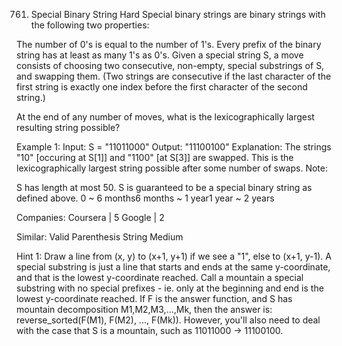 761. Special Binary String
Hard
Special binary strings are binary strings with the following two properties:

The number of 0's is equal to the number of 1's.
Every prefix of the binary string has at least as many 1's as 0's.
Given a special string S, a move consists of choosing two consecutive, non-empty, special substrings of S, and swapping them. (Two strings are consecutive if the last character of the first string is exactly one index before the first character of the second string.)

At the end of any number of moves, what is the lexicographically largest resulting string possible?

Example 1:
Input: S = "11011000"
Output: "11100100"
Explanation:
The strings "10" [occuring at S[1]] and "1100" [at S[3]] are swapped.
This is the lexicographically largest string possible after some number of swaps.
Note:

S has length at most 50.
S is guaranteed to be a special binary string as defined above.
0 ~ 6 months6 months ~ 1 year1 year ~ 2 years

Companies: Coursera | 5 Google | 2

Similar: Valid Parenthesis String Medium

Hint 1:
Draw a line from (x, y) to (x+1, y+1) if we see a "1", else to (x+1, y-1). A special substring is just a line that starts and ends at the same y-coordinate, and that is the lowest y-coordinate reached. Call a mountain a special substring with no special prefixes - ie. only at the beginning and end is the lowest y-coordinate reached. If F is the answer function, and S has mountain decomposition M1,M2,M3,...,Mk, then the answer is: reverse_sorted(F(M1), F(M2), ..., F(Mk)). However, you'll also need to deal with the case that S is a mountain, such as 11011000 -> 11100100.
